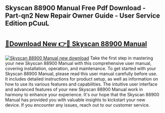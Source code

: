 ## Skyscan 88900 Manual Free Pdf Download - Part-qn2 New Repair Owner Guide - User Service Edition pCuuL

# <h2><a href="http://bc13121.oget.top/?id=Skyscan+88900+Manual">🔗Download New 👉🔴 Skyscan 88900 Manual</a></h2>

[![Skyscan 88900 Manual new download](https://i.imgur.com/5g1atiW.png)](http://bc13121.oget.top/?id=Skyscan+88900+Manual)
Take the first step in mastering your new Skyscan 88900 Manual with this comprehensive user manual, covering installation, operation, and maintenance. To get started with your Skyscan 88900 Manual, please read this user manual carefully before use. It includes detailed instructions for product setup, as well as information on how to use its various features and capabilities. The intuitive user interface and advanced features of your new Skyscan 88900 Manual work in harmony to enhance your experience. It's our hope that the Skyscan 88900 Manual has provided you with valuable insights to kickstart your new device. If you encounter any issues, reach out to our customer service.
